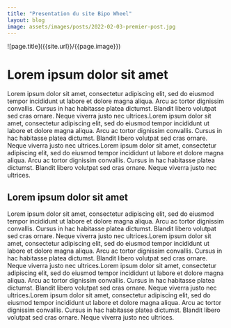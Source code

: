 ```yaml
---
title: "Presentation du site Bipo Wheel"
layout: blog
image: assets/images/posts/2022-02-03-premier-post.jpg
---
```

<div>
![page.title]({{site.url}}/{{page.image}})
</div>


# Lorem ipsum dolor sit amet

Lorem ipsum dolor sit amet, consectetur adipiscing elit, sed do eiusmod tempor incididunt ut labore et dolore magna aliqua. Arcu ac tortor dignissim convallis. Cursus in hac habitasse platea dictumst. Blandit libero volutpat sed cras ornare. Neque viverra justo nec ultrices.Lorem ipsum dolor sit amet, consectetur adipiscing elit, sed do eiusmod tempor incididunt ut labore et dolore magna aliqua. Arcu ac tortor dignissim convallis. Cursus in hac habitasse platea dictumst. Blandit libero volutpat sed cras ornare. Neque viverra justo nec ultrices.Lorem ipsum dolor sit amet, consectetur adipiscing elit, sed do eiusmod tempor incididunt ut labore et dolore magna aliqua. Arcu ac tortor dignissim convallis. Cursus in hac habitasse platea dictumst. Blandit libero volutpat sed cras ornare. Neque viverra justo nec ultrices.


## Lorem ipsum dolor sit amet
Lorem ipsum dolor sit amet, consectetur adipiscing elit, sed do eiusmod tempor incididunt ut labore et dolore magna aliqua. Arcu ac tortor dignissim convallis. Cursus in hac habitasse platea dictumst. Blandit libero volutpat sed cras ornare. Neque viverra justo nec ultrices.Lorem ipsum dolor sit amet, consectetur adipiscing elit, sed do eiusmod tempor incididunt ut labore et dolore magna aliqua. Arcu ac tortor dignissim convallis. Cursus in hac habitasse platea dictumst. Blandit libero volutpat sed cras ornare. Neque viverra justo nec ultrices.Lorem ipsum dolor sit amet, consectetur adipiscing elit, sed do eiusmod tempor incididunt ut labore et dolore magna aliqua. Arcu ac tortor dignissim convallis. Cursus in hac habitasse platea dictumst. Blandit libero volutpat sed cras ornare. Neque viverra justo nec ultrices.Lorem ipsum dolor sit amet, consectetur adipiscing elit, sed do eiusmod tempor incididunt ut labore et dolore magna aliqua. Arcu ac tortor dignissim convallis. Cursus in hac habitasse platea dictumst. Blandit libero volutpat sed cras ornare. Neque viverra justo nec ultrices.
